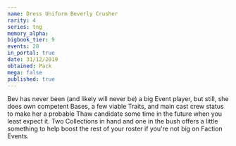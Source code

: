 ```yaml
---
name: Dress Uniform Beverly Crusher
rarity: 4
series: tng
memory_alpha:
bigbook_tier: 9
events: 28
in_portal: true
date: 31/12/2019
obtained: Pack
mega: false
published: true
---
```


Bev has never been (and likely will never be) a big Event player, but still, she does own competent Bases, a few viable Traits, and main cast crew status to make her a probable Thaw candidate some time in the future when you least expect it. Two Collections in hand and one in the bush offers a little something to help boost the rest of your roster if you're not big on Faction Events.
